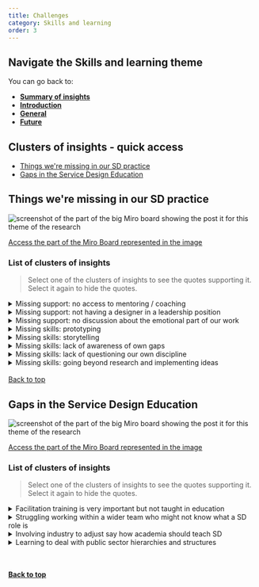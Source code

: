 ```yaml
---
title: Challenges
category: Skills and learning
order: 3
---
```


<div class="nav-panel">
   <h2>Navigate the Skills and learning theme</h2>
   <p style="margin-bottom: 0">You can go back to:</p>
   <ul>
      <li><a href="/practitioner-stories/Skills-and-learning/summary"><strong>Summary of insights</strong></a></li>
      <li><a href="/practitioner-stories/Skills-and-learning/intro"><strong>Introduction</strong></a></li>
      <li><a href="/practitioner-stories/Skills-and-learning/general"><strong>General</strong></a></li>
      <li><a href="/practitioner-stories/Skills-and-learning/future"><strong>Future</strong></a></li>
   </ul>
</div>

<h2 class="top-line">Clusters of insights - quick access</h2>

- [Things we're missing in our SD practice](#things-missing)
- [Gaps in the Service Design Education](#gaps-in-education)


<h2 class="top-line" id="things-missing">Things we're missing in our SD practice</h2>

![screenshot of the part of the big Miro board showing the post it for this theme of the research](/practitioner-stories/images/skills-learning/skills-chall1.png)
<p><a href="https://miro.com/app/board/o9J_ldOzA14=/?moveToWidget=3074457352333736097&cot=14" target="_blank">Access the part of the Miro Board represented in the image</a></p>

### List of clusters of insights

> Select one of the clusters of insights to see the quotes supporting it. Select it again to hide the quotes.

 <details>
 <summary><span>Missing support: no access to mentoring / coaching</span></summary>
 <ul>
    <li>I think I would say for me personally it‘s me having that access to coaching and mentoring. [...] So, I had coach for a bit, but she is not from a design background, it was more[job] related and that was really useful, but it was just not something applicable to my design work. You know inspirations, aspirations. So, I do kind of miss that. That kind of role model as a manager, I guess. She is great, but she comes from that background of traditional insight and engagement/ research in a public sector organisation. She is very open but still she doesn’t operate at the level I do, so it‘s just a difference.</li>
 </ul>
 </details>
  <details>
 <summary><span>Missing support: not having a designer in a leadership position</span></summary>
 <ul>
    <li>I would really like someone above, even just from a design perspective, who is above me [...], who could coordinate [ with other areas]</li>
 </ul>
 </details>
  <details>
 <summary><span>Missing support: no discussion about the emotional part of our work</span></summary>
 <ul>
    <li>The stress and mental health, and the emotional aspect of this, [the set up of a project] is a perfect time to open up and say what we are going to do together, it's going to be hard, what can we put in place to support each other? How can we be safe? If you're just turning out like doing this service design stuff, there is no room for having those discussions.</li>
 </ul>
 </details>
  <details>
 <summary><span>Missing skills: prototyping</span></summary>
 <ul>
    <li>But we kind of missing that in between prototyping but that‘s where we are at the moment</li>
 </ul>
 </details>
  <details>
 <summary><span>Missing skills: storytelling</span></summary>
 <ul>
    <li>I don’t think people know how to tell stories, I don’t think they know what is a good story necessarily</li>
 </ul>
 </details>
  <details>
 <summary><span>Missing skills: lack of awareness of own gaps</span></summary>
 <ul>
    <li>being aware of what your gaps are right? there is no set skills sets I don't think. There are soft skills and it's nice if you can use illustrator and all those things, but really it's more about being aware of what you can and can't do. It's not the same as accountancy where it's like can you do X Y Z on a spreadsheet, it's more nuance than that. Everybody has gaps, it's just about being aware of them</li>
 </ul>
 </details>
  <details>
 <summary><span>Missing skills: lack of questioning our own discipline</span></summary>
 <ul>
    <li>Some critical discussions don't go on, but there is also not a lot of questioning around what's being asked of designers and researchers, what is happening, what will happen to people after all that ethical framework I guess. It's just assumed that service design is the right thing to do all the time, in the ways that we have been taught to do it. So there is a kind of dogma there that hasn't been questioned. I think this questioning is opening more now, which is great. Maybe I've been impatient. [...] I take these conversations [from other communities] and bring them to a general level, so where can I see these in service design for example</li>
 </ul>
 </details>
  <details>
 <summary><span>Missing skills: going beyond research and implementing ideas</span></summary>
 <ul>
    <li>One thing that is difficult in service design is to track the impact of it, and the implementation. There are lots of cool projects where you come up with good ideas but you don't get actually existing or are not actually tested properly?or design research, a company does a lot of research, it's sounds very exciting but it doesn't go anywhere afterwards, it's just a really nice project, which is a bit frustrating because you know, we've done all that work, and it's all very exciting and it's not going anywhere. That's a bit of a gap in SD, there are many examples of really interesting work and research and some have been implemented, but maybe it's a bit difficult to do</li>
 </ul>
 </details>
<br>
<a class="button" href="#">Back to top</a>


<h2 class="top-line" id="gaps-in-education">Gaps in the Service Design Education</h2>

![screenshot of the part of the big Miro board showing the post it for this theme of the research](/practitioner-stories/images/skills-learning/skills-chall2.png)
<p><a href="https://miro.com/app/board/o9J_ldOzA14=/?moveToWidget=3074457352333736222&cot=14" target="_blank">Access the part of the Miro Board represented in the image</a></p>

### List of clusters of insights

> Select one of the clusters of insights to see the quotes supporting it. Select it again to hide the quotes.
 <details>
 <summary><span>Facilitation training is very important but not taught in education</span></summary>
 <ul>
    <li> the most important set of skills and knowledge are about facilitation. Cause you are not taught how to do that in education. In formal education, you are taught how to stand up and give a presentation, you learn how to use your voice, how to use the PowerPoint. Yeah, moderately useful skills to have</li>
 </ul>
 </details>
  <details>
 <summary><span>Struggling working within a wider team who might not know what a SD role is</span></summary>
 <ul>
    <li>lot of those people struggle, when they reach the workforce and when they quickly need to learn how to behave within a wider team, while it‘s necessary for them to explain what their role is and how that is used amongst the project team</li>
 </ul>
 </details>
  <details>
 <summary><span>Involving industry to adjust say how academia should teach SD</span></summary>
 <ul>
    <li>we potentially need to do a better job as the industry of going back to academia and saying this is how we can help people being more ready for their first jobs or we start looking elsewhere</li>
 </ul>
 </details>
  <details>
 <summary><span>Learning to deal with public sector hierarchies and structures</span></summary>
 <ul>
    <li>the hierarchies aren’t there to support our work. I don't really  know how we get around that.  We've been trained with an agency mindset, where you never have that problem. You just do a Project,  and then move on. I wonder if [ universities] should do public sector design course</li>
 </ul>
 </details>
<br><br>


<p><a href="#"><strong>Back to top</strong></a></p>



<!--

<a href="" target="_blank"></a>

-->